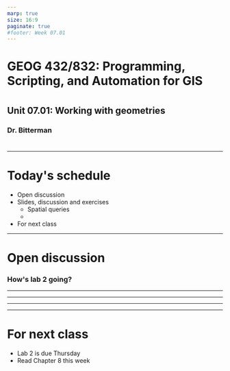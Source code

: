 ```yaml
---
marp: true
size: 16:9 
paginate: true
#footer: Week 07.01
---
```



# GEOG 432/832: Programming, Scripting, and Automation for GIS

#

## Unit 07.01: Working with geometries

### Dr. Bitterman

#

--- 

# Today's schedule

- Open discussion
- Slides, discussion and exercises
    - Spatial queries
    - 
- For next class

---

# Open discussion

### How's lab 2 going?

---



---


---



---

# For next class

- Lab 2 is due Thursday
- Read Chapter 8 this week
